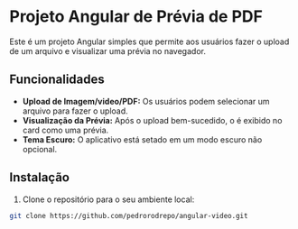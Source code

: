 # Projeto Angular de Prévia de PDF

Este é um projeto Angular simples que permite aos usuários fazer o upload de um arquivo e visualizar uma prévia no navegador.

## Funcionalidades

- **Upload de Imagem/video/PDF:** Os usuários podem selecionar um arquivo para fazer o upload.
- **Visualização da Prévia:** Após o upload bem-sucedido, o é exibido no card como uma prévia.
- **Tema Escuro:** O aplicativo está setado em um modo escuro não opcional.

## Instalação

1. Clone o repositório para o seu ambiente local:

```bash
git clone https://github.com/pedrorodrepo/angular-video.git
